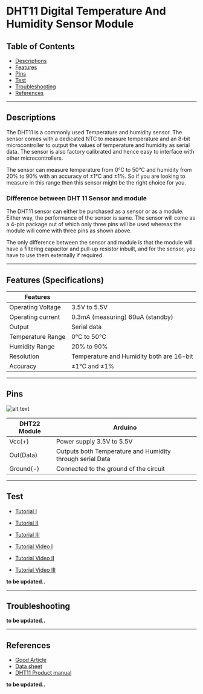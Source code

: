 # DHT11 Digital Temperature And Humidity Sensor Module

## Table of Contents

-   [Descriptions](#descriptions)
-   [Features](#features)
-   [Pins](#pins)
-   [Test](#test-code)
-   [Troubleshooting](#troubleshooting)
-   [References](#references)

---

## Descriptions

The DHT11 is a commonly used Temperature and humidity sensor. The sensor comes with a dedicated NTC to measure temperature and an 8-bit microcontroller to output the values of temperature and humidity as serial data. The sensor is also factory calibrated and hence easy to interface with other microcontrollers.

The sensor can measure temperature from 0°C to 50°C and humidity from 20% to 90% with an accuracy of ±1°C and ±1%. So if you are looking to measure in this range then this sensor might be the right choice for you.

### Difference between DHT 11 Sensor and module

The DHT11 sensor can either be purchased as a sensor or as a module. Either way, the performance of the sensor is same. The sensor will come as a 4-pin package out of which only three pins will be used whereas the module will come with three pins as shown above.

The only difference between the sensor and module is that the module will have a filtering capacitor and pull-up resistor inbuilt, and for the sensor, you have to use them externally if required.

---

## Features (Specifications)

| Features          |                                          |
| ----------------- | ---------------------------------------- |
| Operating Voltage | 3.5V to 5.5V                             |
| Operating current | 0.3mA (measuring) 60uA (standby)         |
| Output            | Serial data                              |
| Temperature Range | 0°C to 50°C                              |
| Humidity Range    | 20% to 90%                               |
| Resolution        | Temperature and Humidity both are 16-bit |
| Accuracy          | ±1°C and ±1%                             |

---

## Pins

![alt text](https://bit.ly/2P7fPsk 'pinout')

| DHT22 Module | Arduino                                                   |
| ------------ | --------------------------------------------------------- |
| Vcc(+)       | Power supply 3.5V to 5.5V                                 |
| Out(Data)    | Outputs both Temperature and Humidity through serial Data |
| Ground(-)    | Connected to the ground of the circuit                    |

---

## Test

-   [Tutorial I](https://www.instructables.com/DHT11-Humidity-Sensor-Module-Interface-With-Arduin/)
-   [Tutorial II](https://create.arduino.cc/projecthub/techno_z/dht11-temperature-humidity-sensor-98b03b)
-   [Tutorial III](http://www.uugear.com/portfolio/dht11-humidity-temperature-sensor-module/)

-   [Tutorial Video I](https://youtu.be/OogldLc9uYc)
-   [Tutorial Video II](https://youtu.be/ObjikQDh1Zc)
-   [Tutorial Video III](https://youtu.be/oZ-oFY6TiPw)

**to be updated..**

---

## Troubleshooting

**to be updated..**

---

## References

-   [Good Article](http://bit.ly/Temperature-Sensors-comparison)
-   [Data sheet](https://bit.ly/3fhdVQG)
-   [DHT11 Product manual](https://bit.ly/31jZ6V7)

**to be updated..**
